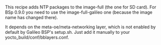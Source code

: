 This recipe adds NTP packages to the image-full (the one for SD card).
For BSp 0.9.0 you need to use the image-full-galileo one (because the image name has changed there).

It depends on the meta-oe/meta-networking layer, which is not enabled by default
by Galileo BSP's setup.sh. Just add it manually to your yocto_build/conf/bblayers.conf.
